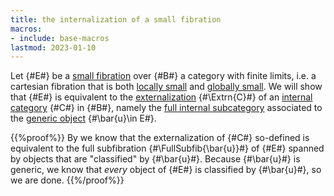 ```yaml
---
title: the internalization of a small fibration
macros:
- include: base-macros
lastmod: 2023-01-10
---
```


Let {#E#} be a [small fibration](frct-001Q) over {#B#} a category with finite limits, i.e. a cartesian fibration that is both [locally small](frct-001B) and [globally small](frct-000P). We will show that {#E#} is equivalent to the [externalization](frct-000V) {#\Extrn{C}#} of an [internal category](frct-001A) {#C#} in {#B#}, namely the [full internal subcategory](frct-0011) associated to the [generic object](frct-001E) {#\bar{u}\in E#}.

{{%proof%}}
By [](frct-001S) we know that the externalization of {#C#} so-defined
is equivalent to the full subfibration {#\FullSubfib{\bar{u}}#} of {#E#} spanned by
objects that are "classified" by {#\bar{u}#}. Because {#\bar{u}#} is generic, we
know that *every* object of {#E#} is classified by {#\bar{u}#}, so we are done.
{{%/proof%}}
